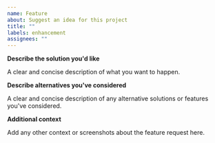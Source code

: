 ```yaml
---
name: Feature
about: Suggest an idea for this project
title: ""
labels: enhancement
assignees: ""
---
```


**Describe the solution you'd like**

A clear and concise description of what you want to happen.

**Describe alternatives you've considered**

A clear and concise description of any alternative solutions or features you've considered.

**Additional context**

Add any other context or screenshots about the feature request here.
